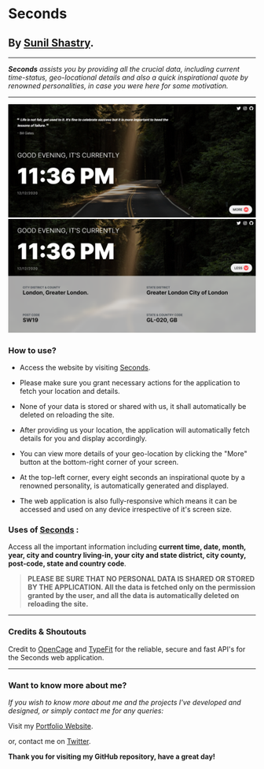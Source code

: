 # Seconds

## By [Sunil Shastry](https://www.sunilshastry.com/ 'Sunil Shastry').

---

_**Seconds** assists you by providing all the crucial data, including current time-status, geo-locational details and also a quick inspirational quote by renowned personalities, in case you were here for some motivation._

---

![Seconds](./assets/sxa.png 'Seconds')
![Seconds](./assets/sxb.png 'Seconds')

### How to use?

- Access the website by visiting [Seconds](https://seconds.netlify.app/ 'Seconds').

- Please make sure you grant necessary actions for the application to fetch your location and details.

- None of your data is stored or shared with us, it shall automatically be deleted on reloading the site.

- After providing us your location, the application will automatically fetch details for you and display accordingly.

- You can view more details of your geo-location by clicking the "More" button at the bottom-right corner of your screen.

- At the top-left corner, every eight seconds an inspirational quote by a renowned personality, is automatically generated and displayed.

- The web application is also fully-responsive which means it can be accessed and used on any device irrespective of it's screen size.

### Uses of [Seconds](https://seconds.netlify.app/ 'Seconds') :

Access all the important information including **current time, date, month, year, city and country living-in, your city and state district, city county, post-code, state and country code**.

> **PLEASE BE SURE THAT NO PERSONAL DATA IS SHARED OR STORED BY THE APPLICATION. All the data is fetched only on the permission granted by the user, and all the data is automatically deleted on reloading the site.**

---

### **Credits & Shoutouts**

Credit to [OpenCage](https://opencagedata.com/) and [TypeFit](https://type.fit/api/quotes) for the reliable, secure and fast API's for the Seconds web application.

---

### **Want to know more about me?**

_If you wish to know more about me and the projects I've developed and designed, or simply contact me for any queries:_

Visit my [Portfolio Website](https://www.sunilshastry.com/ 'Portfolio').

or, contact me on [Twitter](https://twitter.com/sunillshastry/ 'Sunil on Twitter').

**Thank you for visiting my GitHub repository, have a great day!**
